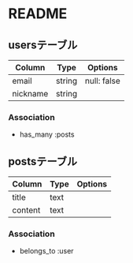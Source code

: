 # README

## usersテーブル
|Column  |Type  |Options    |
|--------|------|-----------|
|email   |string|null: false|
|nickname|string||

### Association
- has_many :posts

## postsテーブル
|Column |Type |Options |
|-------|-----|--------|
|title  |text ||
|content|text ||

### Association
- belongs_to :user


<!--
テーブル:数 --Association先
users:2 --posts
posts:2 --user
-->